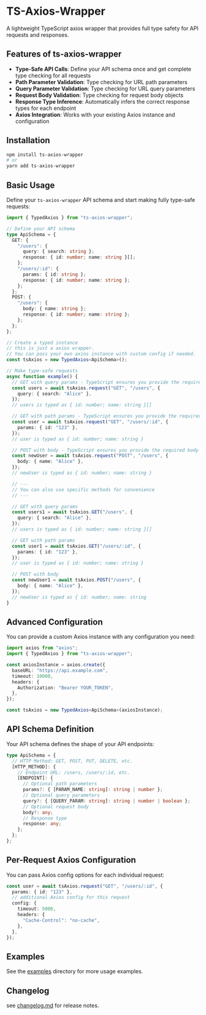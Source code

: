 # TS-Axios-Wrapper

A lightweight TypeScript axios wrapper that provides full type safety for API requests and responses.

## Features of ts-axios-wrapper

- **Type-Safe API Calls**: Define your API schema once and get complete type checking for all requests
- **Path Parameter Validation**: Type checking for URL path parameters
- **Query Parameter Validation**: Type checking for URL query parameters
- **Request Body Validation**: Type checking for request body objects
- **Response Type Inference**: Automatically infers the correct response types for each endpoint
- **Axios Integration**: Works with your existing Axios instance and configuration

## Installation

```bash
npm install ts-axios-wrapper
# or
yarn add ts-axios-wrapper
```

## Basic Usage

Define your `ts-axios-wrapper` API schema and start making fully type-safe requests:

```typescript
import { TypedAxios } from "ts-axios-wrapper";

// Define your API schema
type ApiSchema = {
  GET: {
    "/users": {
      query: { search: string };
      response: { id: number; name: string }[];
    };
    "/users/:id": {
      params: { id: string };
      response: { id: number; name: string };
    };
  };
  POST: {
    "/users": {
      body: { name: string };
      response: { id: number; name: string };
    };
  };
};

// Create a typed instance
// this is just a axios wrapper.
// You can pass your own axios instance with custom config if needed.
const tsAxios = new TypedAxios<ApiSchema>();

// Make type-safe requests
async function example() {
  // GET with query params - TypeScript ensures you provide the required query params
  const users = await tsAxios.request("GET", "/users", {
    query: { search: "Alice" },
  });
  // users is typed as { id: number; name: string }[]

  // GET with path params - TypeScript ensures you provide the required path params
  const user = await tsAxios.request("GET", "/users/:id", {
    params: { id: "123" },
  });
  // user is typed as { id: number; name: string }

  // POST with body - TypeScript ensures you provide the required body
  const newUser = await tsAxios.request("POST", "/users", {
    body: { name: "Alice" },
  });
  // newUser is typed as { id: number; name: string }

  // ---
  // You can also use specific methods for convenience
  // ---

  // GET with query params
  const users1 = await tsAxios.GET("/users", {
    query: { search: "Alice" },
  });
  // users is typed as { id: number; name: string }[]

  // GET with path params
  const user1 = await tsAxios.GET("/users/:id", {
    params: { id: "123" },
  });
  // user is typed as { id: number; name: string }

  // POST with body
  const newUser1 = await tsAxios.POST("/users", {
    body: { name: "Alice" },
  });
  // newUser is typed as { id: number; name: string
}
```

## Advanced Configuration

You can provide a custom Axios instance with any configuration you need:

```typescript
import axios from "axios";
import { TypedAxios } from "ts-axios-wrapper";

const axiosInstance = axios.create({
  baseURL: "https://api.example.com",
  timeout: 10000,
  headers: {
    Authorization: "Bearer YOUR_TOKEN",
  },
});

const tsAxios = new TypedAxios<ApiSchema>(axiosInstance);
```

## API Schema Definition

Your API schema defines the shape of your API endpoints:

```typescript
type ApiSchema = {
  // HTTP Method: GET, POST, PUT, DELETE, etc.
  [HTTP_METHOD]: {
    // Endpoint URL: /users, /users/:id, etc.
    [ENDPOINT]: {
      // Optional path parameters
      params?: { [PARAM_NAME: string]: string | number };
      // Optional query parameters
      query?: { [QUERY_PARAM: string]: string | number | boolean };
      // Optional request body
      body?: any;
      // Response type
      response: any;
    };
  };
};
```

## Per-Request Axios Configuration

You can pass Axios config options for each individual request:

```typescript
const user = await tsAxios.request("GET", "/users/:id", {
  params: { id: "123" },
  // additional Axios config for this request
  config: {
    timeout: 5000,
    headers: {
      "Cache-Control": "no-cache",
    },
  },
});
```

## Examples

See the [examples](./examples) directory for more usage examples.

## Changelog

see [changelog.md](./changelog.md) for release notes.
